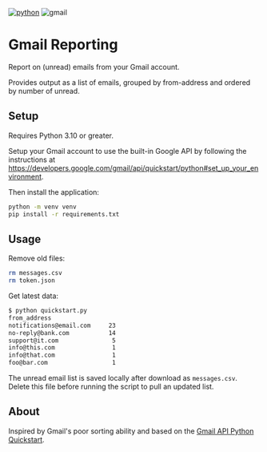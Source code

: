 [![python](https://img.shields.io/badge/Python-3.10-blue?style=for-the-badge&logo=python&logoColor=FFD43B)](https://docs.python.org/3.10/)
![gmail](https://img.shields.io/badge/gmail-API-white?style=for-the-badge&logo=gmail)

# Gmail Reporting

Report on (unread) emails from your Gmail account.

Provides output as a list of emails, grouped by from-address and ordered by number of unread.

## Setup

Requires Python 3.10 or greater.

Setup your Gmail account to use the built-in Google API by following the instructions at https://developers.google.com/gmail/api/quickstart/python#set_up_your_environment.

Then install the application:

```sh
python -m venv venv
pip install -r requirements.txt
```

## Usage

Remove old files:

```sh
rm messages.csv
rm token.json
```

Get latest data:

```sh
$ python quickstart.py
from_address
notifications@email.com     23
no-reply@bank.com           14
support@it.com               5
info@this.com                1
info@that.com                1
foo@bar.com                  1
```

The unread email list is saved locally after download as `messages.csv`.  
Delete this file before running the script to pull an updated list.

## About

Inspired by Gmail's poor sorting ability and based on the [Gmail API Python Quickstart](https://developers.google.com/gmail/api/quickstart/python).
